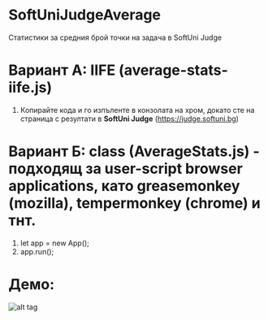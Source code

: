 # SoftUniJudgeAverage
Статистики за средния брой точки на задача в SoftUni Judge

# Вариант А: IIFE (average-stats-iife.js)
1. Копирайте кода и го изпъленте в конзолата на хром, докато сте на страница с резултати в **SoftUni Judge** (https://judge.softuni.bg)

# Вариант Б: class (AverageStats.js) - подходящ за user-script browser applications, като greasemonkey (mozilla), tempermonkey (chrome) и тнт.
1. let app = new App();
2. app.run();

# Демо:
![alt tag](https://i.imgsafe.org/7c3fd1ceb8.png)
